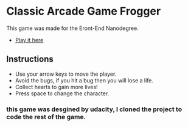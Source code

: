 # Classic Arcade Game Frogger
This game was made for the Eront-End Nanodegree.

- [Play it here](https://safanajeaid.github.io/fend-arcade-game-frogger/)

## Instructions
- Use your arrow keys to move the player.
- Avoid the bugs, if you hit a bug then you will lose a life.
- Collect hearts to gain more lives! 
- Press space to change the character.

### this game was desgined by udacity, I cloned the project to code the rest of the game.
